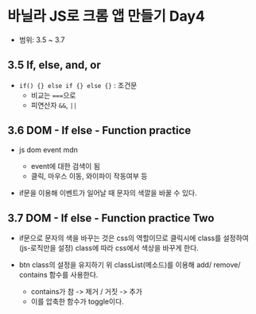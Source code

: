 # 바닐라 JS로 크롬 앱 만들기 Day4
+ 범위: 3.5 ~ 3.7

## 3.5 If, else, and, or
+ `if() {} else if {} else {}` : 조건문
  + 비교는 `===`으로
  + 피연산자 `&&`, `||`

## 3.6 DOM - If else - Function practice
+ js dom event mdn
  + event에 대한 검색이 됨
  + 클릭, 마우스 이동, 와이파이 작동여부 등


+ if문을 이용해 이벤트가 일어날 때 문자의 색깔을 바꿀 수 있다.

## 3.7 DOM - If else - Function practice Two
+ if문으로 문자의 색을 바꾸는 것은 css의 역할이므로 클릭시에 class를 설정하여(js-로직만을 설정) class에 따라 css에서 색상을 바꾸게 한다.

+ btn class의 설정을 유지하기 위 classList(메소드)를 이용해 add/ remove/ contains 함수를 사용한다.
  + contains가 참 -> 제거 / 거짓 -> 추가
  + 이를 압축한 함수가 toggle이다.
